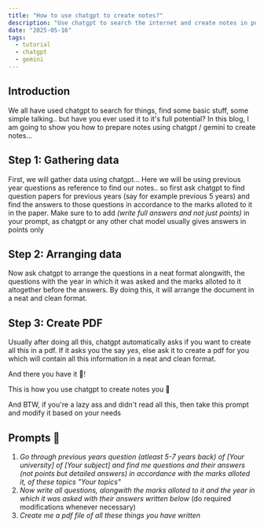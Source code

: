 ```yaml
---
title: "How to use chatgpt to create notes?"
description: "Use chatgpt to search the internet and create notes in pdf"
date: "2025-05-16"
tags:
  - tutorial
  - chatgpt
  - gemini
---
```


## Introduction
We all have used chatgpt to search for things, find some basic stuff, some simple talking.. but have you ever used it to it's full potential? In this blog, I am going to show you how to prepare notes using chatgpt / gemini to create notes...

## Step 1: Gathering data
First, we will gather data using chatgpt...
Here we will be using previous year questions as reference to find our notes..
so first ask chatgpt to find question papers for previous years (say for example previous 5 years) and find the answers to those questions in accordance to the marks alloted to it in the paper. Make sure to to add _(write full answers and not just points)_ in your prompt, as chatgpt or any other chat model usually gives answers in points only

## Step 2: Arranging data
Now ask chatgpt to arrange the questions in a neat format alongwith, the questions with the year in which it was asked and the marks alloted to it altogether before the answers. By doing this, it will arrange the document in a neat and clean format.

## Step 3: Create PDF
Usually after doing all this, chatgpt automatically asks if you want to create all this in a pdf. If it asks you the say _yes_, else ask it to create a pdf for you which will contain all this information in a neat and clean format.

And there you have it 🎉!

This is how you use chatgpt to create notes you 📝

And BTW, if you're a lazy ass and didn't read all this, then take this prompt and modify it based on your needs


## Prompts 🤖

1. _Go through previous years question (atleast 5-7 years back) of [Your university] of [Your subject] and find me questions and their answers (not points but detailed answers) in accordance with the marks alloted it, of these topics "Your topics"_
2. _Now write all questions, alongwith the marks alloted to it and the year in which it was asked with their answers written below_ (do required modifications whenever necessary)
3. _Create me a pdf file of all these things you have written_